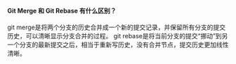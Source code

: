 #### Git Merge 和 Git Rebase 有什么区别？

git merge是将两个分支的历史合并成一个新的提交记录，并保留所有分支的提交历史，可以清晰显示分支合并的过程。
git rebase是将当前分支的提交“挪动”到另一个分支的最新提交之后，相当于重新写历史，没有合并节点，提交历史更加线性清晰。